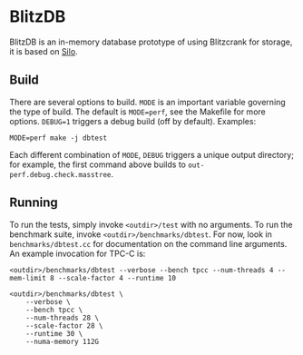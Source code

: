 BlitzDB
=====

BlitzDB is an in-memory database prototype of using Blitzcrank for storage, it is based on [Silo](http://people.csail.mit.edu/stephentu/papers/silo.pdf). 

Build
-----

There are several options to build. `MODE` is an important variable
governing the type of build. The default is `MODE=perf`, see the
Makefile for more options. `DEBUG=1` triggers a debug build (off by
default). Examples:

    MODE=perf make -j dbtest

Each different combination of `MODE`, `DEBUG` triggers
a unique output directory; for example, the first command above builds to
`out-perf.debug.check.masstree`.

Running
-------

To run the tests, simply invoke `<outdir>/test` with no arguments. To run the
benchmark suite, invoke `<outdir>/benchmarks/dbtest`. For now, look in
`benchmarks/dbtest.cc` for documentation on the command line arguments. An
example invocation for TPC-C is:

    <outdir>/benchmarks/dbtest --verbose --bench tpcc --num-threads 4 --mem-limit 8 --scale-factor 4 --runtime 10

    <outdir>/benchmarks/dbtest \
        --verbose \
        --bench tpcc \
        --num-threads 28 \
        --scale-factor 28 \
        --runtime 30 \
        --numa-memory 112G 
